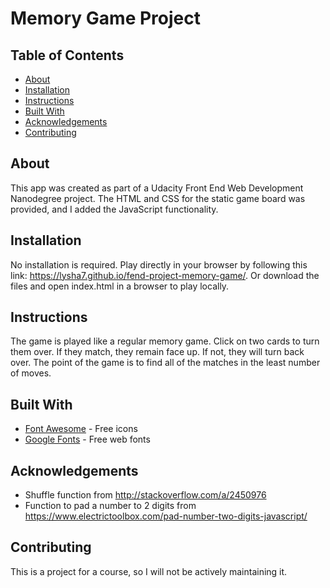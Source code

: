 # Memory Game Project

## Table of Contents

* [About](#about)
* [Installation](#installation)
* [Instructions](#instructions)
* [Built With](#built_with)
* [Acknowledgements](#acknowledgements)
* [Contributing](#contributing)

## About

This app was created as part of a Udacity Front End Web Development Nanodegree project. The HTML and CSS for the static game board was provided, and I added the JavaScript functionality.

## Installation

No installation is required. Play directly in your browser by following this link: https://lysha7.github.io/fend-project-memory-game/. Or download the files and open index.html in a browser to play locally.

## Instructions

The game is played like a regular memory game. Click on two cards to turn them over. If they match, they remain face up. If not, they will turn back over. The point of the game is to find all of the matches in the least number of moves.

## Built With

* [Font Awesome](https://fontawesome.com) - Free icons
* [Google Fonts](https://fonts.google.com) - Free web fonts

## Acknowledgements

* Shuffle function from http://stackoverflow.com/a/2450976
* Function to pad a number to 2 digits from https://www.electrictoolbox.com/pad-number-two-digits-javascript/

## Contributing

This is a project for a course, so I will not be actively maintaining it.
